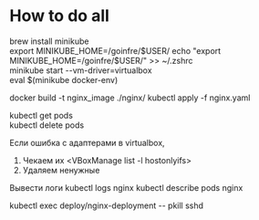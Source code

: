 # How to do all

brew install minikube  
export MINIKUBE_HOME=/goinfre/$USER/  
echo "export MINIKUBE_HOME=/goinfre/$USER/" >> ~/.zshrc  
minikube start --vm-driver=virtualbox  
eval $(minikube docker-env)  
  
docker build -t nginx_image ./nginx/
kubectl apply -f nginx.yaml  
  
kubectl get pods  
kubectl delete pods  

Если ошибка с адаптерами в virtualbox,  
1. Чекаем их <VBoxManage list -l hostonlyifs>
2. Удаляем ненужные <VBoxManage hostonlyif remove vboxnet1>

Вывести логи
kubectl logs nginx
kubectl describe pods nginx

kubectl exec deploy/nginx-deployment -- pkill sshd